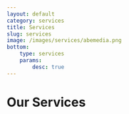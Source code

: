 ```yaml
---
layout: default
category: services
title: Services
slug: services
image: /images/services/abemedia.png
bottom:
    type: services
    params: 
        desc: true
---
```

# Our Services